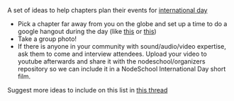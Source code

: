 A set of ideas to help chapters plan their events for [international day](http://nodeschool.io/international-day/)

- Pick a chapter far away from you on the globe and set up a time to do a google hangout during the day (like [this](https://github.com/nodeschool/international-day/issues/14) or [this](https://github.com/nodeschool/international-day/issues/13))
- Take a group photo!
- If there is anyone in your community with sound/audio/video expertise, ask them to come and interview attendees. Upload your video to youtube afterwards and share it with the nodeschool/organizers repository so we can include it in a NodeSchool International Day short film.

Suggest more ideas to include on this list in [this thread](https://github.com/nodeschool/international-day/issues/12)
